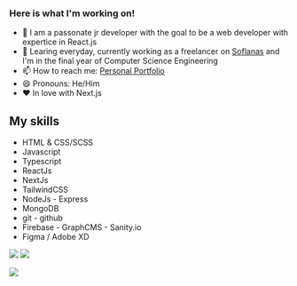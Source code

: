 ### Here is what I'm working on!

- 🔭 I am a passonate jr developer with the goal to be a web developer with expertice in React.js
- 🌱 Learing everyday, currently working as a freelancer on [Soflanas](https://www.soflanas.cl/) and I'm in the final year of Computer Science Engineering
- 📫 How to reach me: [Personal Portfolio](https://maxrogersdev.com/)
- 😄 Pronouns: He/Him
- ❤ In love with Next.js

## My skills

- HTML & CSS/SCSS
- Javascript
- Typescript
- ReactJs
- NextJs
- TailwindCSS
- NodeJs - Express
- MongoDB
- git - github
- Firebase - GraphCMS - Sanity.io
- Figma / Adobe XD

[<img src="https://img.shields.io/badge/Personal-portfolio-blue">](https://maxrogers78.github.io/)
[<img src="https://img.shields.io/twitter/follow/MaxRogers78?color=blue&label=Follow%20me%21&logo=twitter&style=plastic">](https://twitter.com/intent/follow?screen_name=MaxRogers78)

<img src="https://github-readme-stats.vercel.app/api?username=maxrogers78&&show_icons=true&title_color=ffffff&icon_color=bb2acf&text_color=daf7dc&bg_color=191919">
